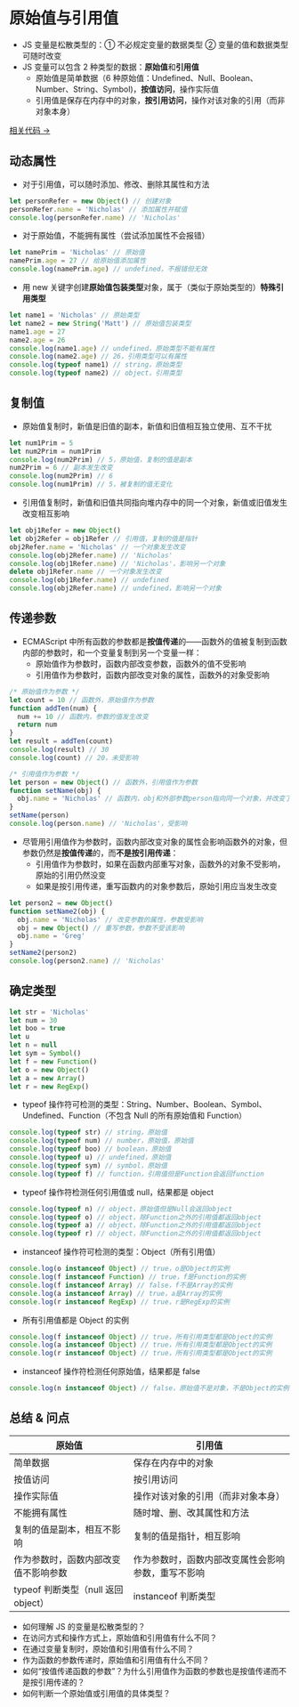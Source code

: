 # 原始值与引用值

- JS 变量是松散类型的：① 不必规定变量的数据类型 ② 变量的值和数据类型可随时改变
- JS 变量可以包含 2 种类型的数据：**原始值**和**引用值**
  - 原始值是简单数据（6 种原始值：Undefined、Null、Boolean、Number、String、Symbol)，**按值访问**，操作实际值
  - 引用值是保存在内存中的对象，**按引用访问**，操作对该对象的引用（而非对象本身）

<a href="https://github.com/simon9124/my_demos/blob/master/javascript%E9%AB%98%E7%BA%A7%E7%A8%8B%E5%BA%8F%E8%AE%BE%E8%AE%A1%EF%BC%88%E7%AC%AC%E5%9B%9B%E7%89%88%EF%BC%89/%E7%AC%AC4%E7%AB%A0%20%E5%8F%98%E9%87%8F%E3%80%81%E4%BD%9C%E7%94%A8%E5%9F%9F%E4%B8%8E%E5%86%85%E5%AD%98/4.1.%E5%8E%9F%E5%A7%8B%E5%80%BC%E4%B8%8E%E5%BC%95%E7%94%A8%E5%80%BC.js" target="_blank">相关代码 →</a>

## 动态属性

- 对于引用值，可以随时添加、修改、删除其属性和方法

```js
let personRefer = new Object() // 创建对象
personRefer.name = 'Nicholas' // 添加属性并赋值
console.log(personRefer.name) // 'Nicholas'
```

- 对于原始值，不能拥有属性（尝试添加属性不会报错）

```js
let namePrim = 'Nicholas' // 原始值
namePrim.age = 27 // 给原始值添加属性
console.log(namePrim.age) // undefined，不报错但无效
```

- 用 new 关键字创建**原始值包装类型**对象，属于（类似于原始类型的）**特殊引用类型**

```js
let name1 = 'Nicholas' // 原始类型
let name2 = new String('Matt') // 原始值包装类型
name1.age = 27
name2.age = 26
console.log(name1.age) // undefined，原始类型不能有属性
console.log(name2.age) // 26，引用类型可以有属性
console.log(typeof name1) // string，原始类型
console.log(typeof name2) // object，引用类型
```

## 复制值

- 原始值复制时，新值是旧值的副本，新值和旧值相互独立使用、互不干扰

```js
let num1Prim = 5
let num2Prim = num1Prim
console.log(num2Prim) // 5，原始值，复制的值是副本
num2Prim = 6 // 副本发生改变
console.log(num2Prim) // 6
console.log(num1Prim) // 5，被复制的值无变化
```

- 引用值复制时，新值和旧值共同指向堆内存中的同一个对象，新值或旧值发生改变相互影响

```js
let obj1Refer = new Object()
let obj2Refer = obj1Refer // 引用值，复制的值是指针
obj2Refer.name = 'Nicholas' // 一个对象发生改变
console.log(obj2Refer.name) // 'Nicholas'
console.log(obj1Refer.name) // 'Nicholas'，影响另一个对象
delete obj1Refer.name // 一个对象发生改变
console.log(obj1Refer.name) // undefined
console.log(obj2Refer.name) // undefined，影响另一个对象
```

## 传递参数

- ECMAScript 中所有函数的参数都是**按值传递**的——函数外的值被复制到函数内部的参数时，和一个变量复制到另一个变量一样：
  - 原始值作为参数时，函数内部改变参数，函数外的值不受影响
  - 引用值作为参数时，函数内部改变对象的属性，函数外的对象受影响

```js
/* 原始值作为参数 */
let count = 10 // 函数外，原始值作为参数
function addTen(num) {
  num += 10 // 函数内，参数的值发生改变
  return num
}
let result = addTen(count)
console.log(result) // 30
console.log(count) // 20，未受影响

/* 引用值作为参数 */
let person = new Object() // 函数外，引用值作为参数
function setName(obj) {
  obj.name = 'Nicholas' // 函数内，obj和外部参数person指向同一个对象，并改变了这个对象的属性
}
setName(person)
console.log(person.name) // 'Nicholas'，受影响
```

- 尽管用引用值作为参数时，函数内部改变对象的属性会影响函数外的对象，但参数仍然是**按值传递**的，而**不是按引用传递**：
  - 引用值作为参数时，如果在函数内部重写对象，函数外的对象不受影响，原始的引用仍然没变
  - 如果是按引用传递，重写函数内的对象参数后，原始引用应当发生改变

```js
let person2 = new Object()
function setName2(obj) {
  obj.name = 'Nicholas' // 改变参数的属性，参数受影响
  obj = new Object() // 重写参数，参数不受该影响
  obj.name = 'Greg'
}
setName2(person2)
console.log(person2.name) // 'Nicholas'
```

## 确定类型

```js
let str = 'Nicholas'
let num = 30
let boo = true
let u
let n = null
let sym = Symbol()
let f = new Function()
let o = new Object()
let a = new Array()
let r = new RegExp()
```

- typeof 操作符可检测的类型：String、Number、Boolean、Symbol、Undefined、Function（不包含 Null 的所有原始值和 Function）

```js
console.log(typeof str) // string，原始值
console.log(typeof num) // number，原始值，原始值
console.log(typeof boo) // boolean，原始值
console.log(typeof u) // undefined，原始值
console.log(typeof sym) // symbol，原始值
console.log(typeof f) // function，引用值但是Function会返回function
```

- typeof 操作符检测任何引用值或 null，结果都是 object

```js
console.log(typeof n) // object，原始值但是Null会返回object
console.log(typeof o) // object，除Function之外的引用值都返回object
console.log(typeof a) // object，除Function之外的引用值都返回object
console.log(typeof r) // object，除Function之外的引用值都返回object
```

- instanceof 操作符可检测的类型：Object（所有引用值）

```js
console.log(o instanceof Object) // true，o是Object的实例
console.log(f instanceof Function) // true，f是Function的实例
console.log(f instanceof Array) // false，f不是Array的实例
console.log(a instanceof Array) // true，a是Array的实例
console.log(r instanceof RegExp) // true，r是RegExp的实例
```

- 所有引用值都是 Object 的实例

```js
console.log(f instanceof Object) // true，所有引用类型都是Object的实例
console.log(a instanceof Object) // true，所有引用类型都是Object的实例
console.log(r instanceof Object) // true，所有引用类型都是Object的实例
```

- instanceof 操作符检测任何原始值，结果都是 false

```js
console.log(n instanceof Object) // false，原始值不是对象，不是Object的实例
```

## 总结 & 问点

| 原始值                               | 引用值                                             |
| ------------------------------------ | -------------------------------------------------- |
| 简单数据                             | 保存在内存中的对象                                 |
| 按值访问                             | 按引用访问                                         |
| 操作实际值                           | 操作对该对象的引用（而非对象本身）                 |
| 不能拥有属性                         | 随时增、删、改其属性和方法                         |
| 复制的值是副本，相互不影响           | 复制的值是指针，相互影响                           |
| 作为参数时，函数内部改变值不影响参数 | 作为参数时，函数内部改变属性会影响参数，重写不影响 |
| typeof 判断类型（null 返回 object）  | instanceof 判断类型                                |

- 如何理解 JS 的变量是松散类型的？
- 在访问方式和操作方式上，原始值和引用值有什么不同？
- 在通过变量复制时，原始值和引用值有什么不同？
- 作为函数的参数传递时，原始值和引用值有什么不同？
- 如何“按值传递函数的参数”？为什么引用值作为函数的参数也是按值传递而不是按引用传递的？
- 如何判断一个原始值或引用值的具体类型？
